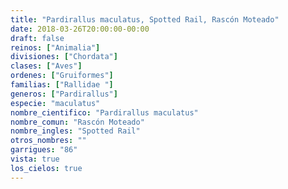 ```yaml
---
title: "Pardirallus maculatus, Spotted Rail, Rascón Moteado"
date: 2018-03-26T20:00:00-00:00
draft: false
reinos: ["Animalia"]
divisiones: ["Chordata"]
clases: ["Aves"]
ordenes: ["Gruiformes"]
familias: ["Rallidae "]
generos: ["Pardirallus"]
especie: "maculatus"
nombre_cientifico: "Pardirallus maculatus"
nombre_comun: "Rascón Moteado"
nombre_ingles: "Spotted Rail"
otros_nombres: ""
garrigues: "86"
vista: true
los_cielos: true
---
```

